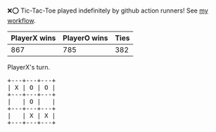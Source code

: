 :x::o: Tic-Tac-Toe played indefinitely by github action runners! See [my workflow](.github/workflows/play.yaml).

|PlayerX wins|PlayerO wins|Ties|
|-|-|-|
|867|785|382|

PlayerX's turn.

<pre>
+---+---+---+
| X | O | O |
+---+---+---+
|   | O |   |
+---+---+---+
|   | X | X |
+---+---+---+
</pre>